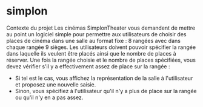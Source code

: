 # simplon

Contexte du projet
Les cinémas SimplonTheater vous demandent de mettre au point un logiciel simple pour permettre aux utilisateurs de
choisir des places de cinéma dans une salle au format fixe : 8 rangées avec dans chaque rangée 9 sièges.
Les utilisateurs doivent pouvoir spécifier la rangée dans laquelle ils veulent être placés ainsi que le nombre de places
à réserver.
Une fois la rangée choisie et le nombre de places spécifiées, vous devez vérifier s'il y a effectivement assez de place
sur la rangée :
- Si tel est le cas, vous affichez la représentation de la salle à l'utilisateur et proposez une nouvelle saisie.
- Sinon, vous spécifiez à l'utilisateur qu'il n'y a plus de place sur la rangée ou qu'il n'y en a pas assez.
